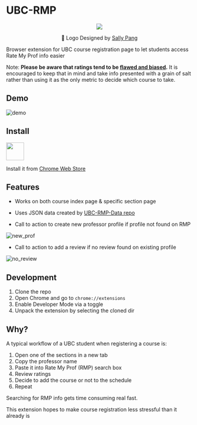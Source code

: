 # UBC-RMP

<p align="center">
  <img src="https://user-images.githubusercontent.com/9669739/54533519-9b636980-4947-11e9-8fc1-01f19acd4a86.png"/>
  <p font-size="70%" align="center">🎨 Logo Designed by <a href="https://www.linkedin.com/in/pangsally/">Sally Pang</a></p>
</p>

Browser extension for UBC course registration page to let students access Rate My Prof info easier

Note: **Please be aware that ratings tend to be [flawed and biased](https://link.springer.com/article/10.1007/s10755-014-9313-4).** It is encouraged to keep that in mind and take info presented with a grain of salt rather than using it as the only metric to decide which course to take.

## Demo

![demo](https://user-images.githubusercontent.com/9669739/53616245-9015ed00-3b96-11e9-9b24-da52e92737c2.gif)

## Install

<a href="https://chrome.google.com/webstore/detail/ubc-rmp/iggomdckinfebdknahdgknkkjcjcfcld/"><img src="https://raw.githubusercontent.com/alrra/browser-logos/master/src/chrome/chrome_128x128.png" width="48" /></a>

Install it from [Chrome Web Store](https://chrome.google.com/webstore/detail/ubc-rmp/iggomdckinfebdknahdgknkkjcjcfcld/)

## Features

* Works on both course index page & specific section page

* Uses JSON data created by [UBC-RMP-Data repo](https://github.com/jumbosushi/ubc-rmp-data)

* Call to action to create new professor profile if profile not found on RMP

![new_prof](https://user-images.githubusercontent.com/9669739/54580835-26d00f80-49c7-11e9-9bac-d43a53c5a9c8.gif)

* Call to action to add a review if no review found on existing profile

![no_review](https://user-images.githubusercontent.com/9669739/54580837-29cb0000-49c7-11e9-8563-fa8b79b7a603.gif)

## Development

1. Clone the repo
2. Open Chrome and go to `chrome://extensions`
3. Enable Developer Mode via a toggle
4. Unpack the extension by selecting the cloned dir

## Why?

A typical workflow of a UBC student when registering a course is:
1. Open one of the sections in a new tab
2. Copy the professor name
3. Paste it into Rate My Prof (RMP) search box
4. Review ratings
5. Decide to add the course or not to the schedule
6. Repeat

Searching for RMP info gets time consuming real fast.

This extension hopes to make course registration less stressful than it already is

